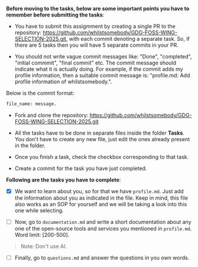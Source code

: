 **Before moving to the tasks, below are some important points you have to remember before submitting the tasks**:

- You have to submit this assigmment by creating a single PR to the repository: <https://github.com/whilstsomebody/GDG-FOSS-WING-SELECTION-2025.git>, with each commit denoting a separate task. So, if there are 5 tasks then you will
have 5 separate commits in your PR.

- You should not write vague commit messages like: "Done", "completed", "initial commmit", "final commit" etc.
The commit message should indicate what it is actually doing. For example, if the commit adds my profile information,
then a suitable commit message is: "profile.md: Add profile information of whilstsomebody.".

Below is the commit format:

```sh
file_name: message.
```

- Fork and clone the repository: <https://github.com/whilstsomebody/GDG-FOSS-WING-SELECTION-2025.git>

- All the tasks have to be done in separate files inside the folder **Tasks**. You don't have to create any new file,
just edit the ones already present in the folder.

- Once you finish a task, check the checkbox corresponding to that task.

- Create a commit for the task you have just completed.

**Following are the tasks you have to complete**:

- [x] We want to learn about you, so for that we have `profile.md`. Just add the information about you as indicated in the file.
Keep in mind, this file also works as an SOP for yourself and we will be taking a look into this one while selecting.

- [ ] Now, go to `documentation.md` and write a short documentation about any one of the open-source tools and services you
mentioned in `profile.md`. Word limit: [200-500]. 

> Note: Don't use AI.

- [ ] Finally, go to `questions.md` and answer the questions in you own words.